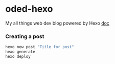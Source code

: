 # oded-hexo
My all things web dev blog powered by Hexo
[doc](https://hexo.io/docs/writing.html)

### Creating a post

```bash
hexo new post "Title for post"
hexo generate
hexo deploy
```

